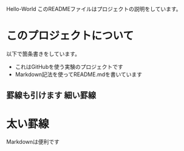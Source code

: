 Hello-World
このREADMEファイルはプロジェクトの説明をしています。

# このプロジェクトについて
以下で箇条書きをしています。
* これはGitHubを使う実験のプロジェクトです
* Markdown記法を使ってREADME.mdを書いています

罫線も引けます
細い罫線
-------------------------
太い罫線
=========================
Markdownは便利です
